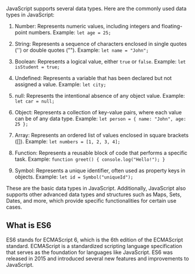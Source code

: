 JavaScript supports several data types. Here are the commonly used data types in JavaScript:

1. Number: Represents numeric values, including integers and floating-point numbers.
   Example: `let age = 25;`

2. String: Represents a sequence of characters enclosed in single quotes ('') or double quotes ("").
   Example: `let name = "John";`

3. Boolean: Represents a logical value, either `true` or `false`.
   Example: `let isStudent = true;`

4. Undefined: Represents a variable that has been declared but not assigned a value.
   Example: `let city;`

5. null: Represents the intentional absence of any object value.
   Example: `let car = null;`

6. Object: Represents a collection of key-value pairs, where each value can be of any data type.
   Example: `let person = { name: "John", age: 25 };`

7. Array: Represents an ordered list of values enclosed in square brackets ([]).
   Example: `let numbers = [1, 2, 3, 4];`

8. Function: Represents a reusable block of code that performs a specific task.
   Example: `function greet() { console.log("Hello!"); }`

9. Symbol: Represents a unique identifier, often used as property keys in objects.
   Example: `let id = Symbol("uniqueId");`

These are the basic data types in JavaScript. Additionally, JavaScript also supports other advanced data types and structures such as Maps, Sets, Dates, and more, which provide specific functionalities for certain use cases.

## What is ES6

ES6 stands for ECMAScript 6, which is the 6th edition of the ECMAScript standard. ECMAScript is a standardized scripting language specification that serves as the foundation for languages like JavaScript. ES6 was released in 2015 and introduced several new features and improvements to JavaScript.
